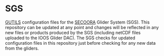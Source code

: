 # SGS

[GUTILS](https://github.com/SECOORA/GUTILS) configuration files for the [SECOORA](http://secoora.org) Glider System (SGS). This repository can be updated at any point and changes will be reflected in any new files or products produced by the SGS (including netCDF files uploaded to the IOOS Glider DAC). The SGS checks for updated configuration files in this repository just before checking for any new data from the gliders.
